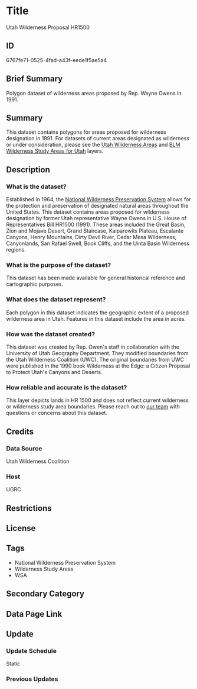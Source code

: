 # Title

Utah Wilderness Proposal HR1500

## ID

6767fe71-0525-4fad-a43f-eede1f5ae5a4

## Brief Summary

Polygon dataset of wilderness areas proposed by Rep. Wayne Owens in 1991.

## Summary

This dataset contains polygons for areas proposed for wilderness designation in 1991. For datasets of current areas designated as wilderness or under consideration, please see the [Utah Wilderness Areas](https://gis.utah.gov/products/sgid/boundaries/wilderness/) and [BLM Wilderness Study Areas for Utah](https://gis.utah.gov/products/sgid/boundaries/blm-wilderness-study-areas/) layers.

## Description

### What is the dataset?

Established in 1964, the [National Wilderness Preservation System](https://www.wilderness.org/articles/article/national-wilderness-preservation-system) allows for the protection and preservation of designated natural areas throughout the United States. This dataset contains areas proposed for wilderness designation by former Utah representative Wayne Owens in U.S. House of Representatives Bill HR1500 (1991). These areas included the Great Basin, Zion and Mojave Desert, Grand Staircase, Kaiparowits Plateau, Escalante Canyons, Henry Mountains, Dirty Devil River, Cedar Mesa Wilderness, Canyonlands, San Rafael Swell, Book Cliffs, and the Uinta Basin Wilderness regions.

### What is the purpose of the dataset?

This dataset has been made available for general historical reference and cartographic purposes.

### What does the dataset represent?

Each polygon in this dataset indicates the geographic extent of a proposed wilderness area in Utah. Features in this dataset include the area in acres.

### How was the dataset created?

This dataset was created by Rep. Owen's staff in collaboration with the University of Utah Geography Department. They modified boundaries from the Utah Wilderness Coalition (UWC). The original boundaries from UWC were published in the 1990 book Wilderness at the Edge: a Citizen Proposal to Protect Utah's Canyons and Deserts.

### How reliable and accurate is the dataset?

This layer depicts lands in HR 1500 and does not reflect current wilderness or wilderness study area boundaries. Please reach out to [our team](https://gis.utah.gov/contact/) with questions or concerns about this dataset.

## Credits

### Data Source

Utah Wilderness Coalition

### Host

UGRC

## Restrictions

## License

## Tags

- National Wilderness Preservation System
- Wilderness Study Areas
- WSA

## Secondary Category

## Data Page Link

## Update

### Update Schedule

Static

### Previous Updates

